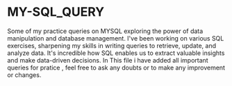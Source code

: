 # MY-SQL_QUERY

Some of my practice queries on MYSQL  exploring the power of data manipulation and database management.
I've been working on various SQL exercises, sharpening my skills in writing queries to retrieve, update, and analyze data. It's incredible how SQL enables us to extract valuable insights and make data-driven decisions.
In This file i have added all important queries for pratice , feel free to ask any doubts or to make any improvement or changes.
